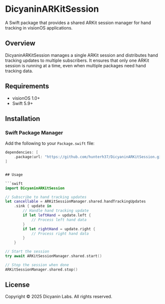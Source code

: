 # DicyaninARKitSession

A Swift package that provides a shared ARKit session manager for hand tracking in visionOS applications.

## Overview

DicyaninARKitSession manages a single ARKit session and distributes hand tracking updates to multiple subscribers. It ensures that only one ARKit session is running at a time, even when multiple packages need hand tracking data.

## Requirements

- visionOS 1.0+
- Swift 5.9+

## Installation

### Swift Package Manager

Add the following to your `Package.swift` file:

```swift
dependencies: [
    .package(url: "https://github.com/hunterh37/DicyaninARKitSession.git", from: "1.0.0")
]


## Usage

```swift
import DicyaninARKitSession

// Subscribe to hand tracking updates
let cancellable = ARKitSessionManager.shared.handTrackingUpdates
    .sink { update in
        // Handle hand tracking update
        if let leftHand = update.left {
            // Process left hand data
        }
        if let rightHand = update.right {
            // Process right hand data
        }
    }

// Start the session
try await ARKitSessionManager.shared.start()

// Stop the session when done
ARKitSessionManager.shared.stop()
```

## License

Copyright © 2025 Dicyanin Labs. All rights reserved. 
